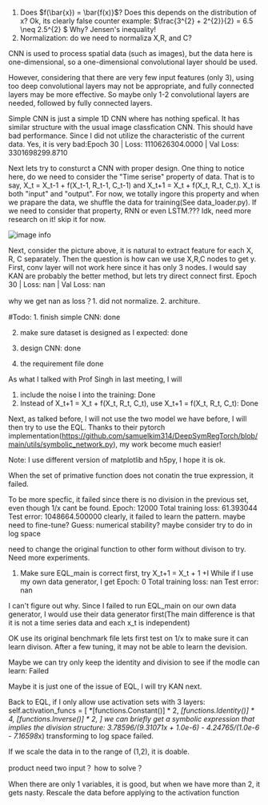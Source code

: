 1. Does $f(\bar{x}) = \bar{f(x)}$? Does this depends on the distribution of x?
   Ok, its clearly false counter example: $\frac{3^{2} + 2^{2}}{2} = 6.5 \neq 2.5^{2} $ Why? Jensen's inequality!
2. Normalization: do we need to normaliza X,R, and C?

CNN is used to process spatial data (such as images), but the data here is one-dimensional, so a one-dimensional convolutional layer should be used.

However, considering that there are very few input features (only 3), using too deep convolutional layers may not be appropriate, and fully connected layers may be more effective. So maybe only 1-2 convolutional layers are needed, followed by fully connected layers.

Simple CNN is just a simple 1D CNN where has nothing spefical. It has similar structure with the usual image classfication CNN. This should have bad performance. Since I did not utilize the characteristic of the current data.
Yes, it is very bad:Epoch 30 | Loss: 1110626304.0000 | Val Loss: 3301698299.8710


Next lets try to consturct a CNN with proper design. One thing to notice here, do we need to consider the "Time serise"
property of data. That is to say, X_t = X_t-1 + f(X_t-1, R_t-1, C_t-1) and X_t+1 = X_t + f(X_t, R_t, C_t). X_t is both "input" and "output". For now, we totally ingore this property and when we prapare the data, we shuffle the data for training(See data_loader.py). If we need to consider that property, RNN or even LSTM.??? Idk, need more research on it! skip it for now.


![image info](CNNstructureguess.jpg)


Next, consider the picture above, it is natural to extract feature for each X, R, C separately. Then the question is how can we use X,R,C nodes to get y. First, conv layer will not work here since it has only 3 nodes. I would say KAN are probably the better method, but lets try direct connect first.
Epoch 30 | Loss: nan | Val Loss: nan 


why we get nan as loss？1. did not normalize. 2. architure.

#Todo: 1. finish  simple CNN: done

2. make sure dataset is designed as I expected: done

3. design CNN: done

4. the requirement file done


As what I talked with Prof Singh in last meeting, I will 
1. include the noise I into the training: Done
2. Instead of X_t+1 = X_t + f(X_t, R_t, C_t), use X_t+1 = f(X_t, R_t, C_t): Done

Next, as talked before, I will not use the two model we have before, I will then try to use the EQL.
Thanks to their pytorch implementation(https://github.com/samuelkim314/DeepSymRegTorch/blob/main/utils/symbolic_network.py), my work become much easier!

Note: I use different version of matplotlib and h5py, I hope it is ok.

When the set of primative function does not conatin the true expression, it failed.

To be more specfic, it failed since there is no division in the previous set, even though 1/x cant be found.
Epoch: 12000    Total training loss: 61.393044  Test error: 1048664.500000 
clearly, it failed to learn the pattern. maybe need to fine-tune?
Guess: numerical stability? maybe consider try to do in log space

need to change the original function to other form without divison to try. 
Need more experiments.

1. Make sure EQL_main is correct first, try X_t+1 = X_t + 1 +I 
While if I use my own data generator, I get Epoch: 0        Total training loss: nan        Test error: nan

I can't figure out why.
Since I failed to run EQL_main on our own data generator, I would use their data generator first(The main difference is that it is not a time series data and each x_t is independent)

OK use its original benchmark file lets first test on 1/x to make sure it can learn divison. After a few tuning, it may not be able to learn the devision.

Maybe we can try only keep the identity and division to see if the modle can learn: Failed

Maybe it is just one of the issue of EQL, I will try KAN next.

Back to EQL, if I only allow use activation sets with 3 layers:        self.activation_funcs = [
            *[functions.Constant()] * 2,
            *[functions.Identity()] * 4,
            *[functions.Inverse()] * 2,
        ]
we can briefly get a symbolic expression that implies the division structure: 3.78596/(9.31071*x + 1.0e-6) - 4.24765/(1.0e-6 - 7.16598*x)
transforming to log space failed.

If we scale the data in to the range of (1,2), it is doable.

product need two input？ how to solve？

When there are only 1 variables, it is good, but when we have more than 2, it gets nasty.
Rescale the data before applying to the activation function
